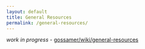 ```yaml
---
layout: default
title: General Resources
permalink: /general-resources/
---
```


_work in progress_ - [gossamer/wiki/general-resources](https://github.com/ChainSafe/gossamer/wiki/general-resources)
